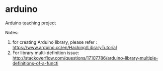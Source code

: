# arduino
Arduino teaching project

Notes:
1. for creating Arduino library, please refer : https://www.arduino.cc/en/Hacking/LibraryTutorial
2. For library multi-definition issue:
http://stackoverflow.com/questions/17107786/arduino-library-multiple-definitions-of-a-functi

